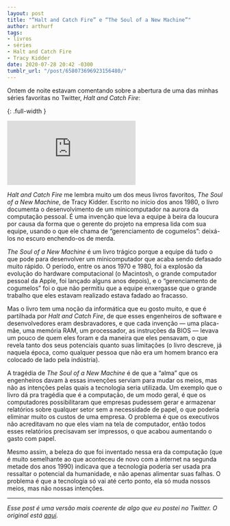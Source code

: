 ```yaml
---
layout: post
title: "“Halt and Catch Fire” e “The Soul of a New Machine”"
author: arthurf
tags:
- livros
- séries
- Halt and Catch Fire
- Tracy Kidder
date: 2020-07-28 20:42 -0300
tumblr_url: "/post/658073696923156480/"
---
```

Ontem de noite estavam comentando sobre a abertura de uma das minhas séries favoritas no Twitter, *Halt and Catch Fire*:

{: .full-width }
<iframe src="https://www.youtube.com/embed/RY8NO8R4AI8" frameborder="0" allow="accelerometer; autoplay; encrypted-media; gyroscope; picture-in-picture" allowfullscreen></iframe>

*Halt and Catch Fire* me lembra muito um dos meus livros favoritos, *The Soul of a New Machine*, de Tracy Kidder. Escrito no início dos anos 1980, o livro documenta o desenvolvimento de um minicomputador na aurora da computação pessoal. É uma invenção que leva a equipe à beira da loucura por causa da forma que o gerente do projeto na empresa lida com sua equipe, usando o que ele chama de “gerenciamento de cogumelos”: deixá-los no escuro enchendo-os de merda.

*The Soul of a New Machine* é um livro trágico porque a equipe dá tudo o que pode para desenvolver um minicomputador que acaba sendo defasado muito rápido. O período, entre os anos 1970 e 1980, foi a explosão da evolução do hardware computacional (o Macintosh, o grande computador pessoal da Apple, foi lançado alguns anos depois), e o “gerenciamento de cogumelos” foi o que não permitiu que a equipe enxergasse que o grande trabalho que eles estavam realizado estava fadado ao fracasso.

Mas o livro tem uma noção da informática que eu gosto muito, e que é partilhada por *Halt and Catch Fire*, de que esses engenheiros de software e desenvolvedores eram desbravadores, e que cada invenção — uma placa-mãe, uma memória RAM, um processador, as instruções da BIOS — levava um pouco de quem eles foram e da maneira que eles pensavam, o que revela tanto dos seus potenciais quanto suas limitações (o livro descreve, já naquela época, como qualquer pessoa que não era um homem branco era colocado de lado pela indústria).

A tragédia de *The Soul of a New Machine* é de que a “alma” que os engenheiros davam à essas invenções serviam para mudar os meios, mas não as intenções pelas quais a tecnologia seria utilizada. Um exemplo que o livro dá pra tragédia que é a computação, de um modo geral, é que os computadores possibilitaram que empresas pudessem gerar e armazenar relatórios sobre qualquer setor sem a necessidade de papel, o que poderia eliminar muito os custos de uma empresa. O problema é que os executivos não acreditavam no que eles viam na tela de computador, então todos esses relatórios precisavam ser impressos, o que acabou aumentando o gasto com papel.

Mesmo assim, a beleza do que foi inventado nessa era da computação (que é muito semelhante ao que aconteceu de novo com a internet na segunda metade dos anos 1990) indicava que a tecnologia poderia ser usada pra ressaltar o potencial da humanidade, e não apenas alimentar suas falhas. O problema é que a tecnologia só vai até certo ponto, ela só muda nossos meios, mas não nossas intenções.

***

*Esse post é uma versão mais coerente de algo que eu postei no Twitter. O original está [aqui](https://twitter.com/arthrfrts/status/1287950203006398464).*
